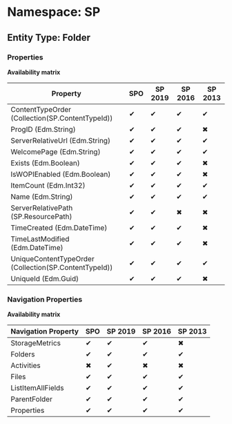 # Namespace: SP
## Entity Type: Folder

### Properties

**Availability matrix**

Property | SPO | SP 2019 | SP 2016 | SP 2013
----------|-----|---------|---------|--------
ContentTypeOrder (Collection(SP.ContentTypeId)) | ✔ | ✔ | ✔ | ✔
ProgID (Edm.String) | ✔ | ✔ | ✔ | ✖
ServerRelativeUrl (Edm.String) | ✔ | ✔ | ✔ | ✔
WelcomePage (Edm.String) | ✔ | ✔ | ✔ | ✔
Exists (Edm.Boolean) | ✔ | ✔ | ✔ | ✖
IsWOPIEnabled (Edm.Boolean) | ✔ | ✔ | ✔ | ✖
ItemCount (Edm.Int32) | ✔ | ✔ | ✔ | ✔
Name (Edm.String) | ✔ | ✔ | ✔ | ✔
ServerRelativePath (SP.ResourcePath) | ✔ | ✔ | ✖ | ✖
TimeCreated (Edm.DateTime) | ✔ | ✔ | ✔ | ✖
TimeLastModified (Edm.DateTime) | ✔ | ✔ | ✔ | ✖
UniqueContentTypeOrder (Collection(SP.ContentTypeId)) | ✔ | ✔ | ✔ | ✔
UniqueId (Edm.Guid) | ✔ | ✔ | ✔ | ✖

### Navigation Properties

**Availability matrix**

Navigation Property | SPO | SP 2019 | SP 2016 | SP 2013
----------|-----|---------|---------|--------
StorageMetrics | ✔ | ✔ | ✔ | ✖
Folders | ✔ | ✔ | ✔ | ✔
Activities | ✖ | ✔ | ✖ | ✖
Files | ✔ | ✔ | ✔ | ✔
ListItemAllFields | ✔ | ✔ | ✔ | ✔
ParentFolder | ✔ | ✔ | ✔ | ✔
Properties | ✔ | ✔ | ✔ | ✔
